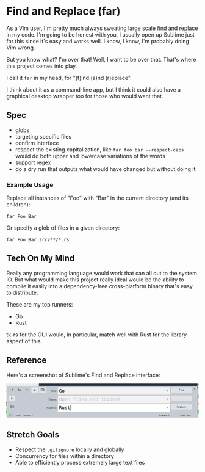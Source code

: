 # Find and Replace (far)

As a Vim user, I'm pretty much always sweating large scale find and replace in my code. I'm going to be honest with you, I usually open up Sublime just for this since it's easy and works well. I know, I know, I'm probably doing Vim wrong.

But you know what? I'm over that! Well, I want to be over that. That's where this project comes into play.

I call it `far` in my head, for "(f)ind (a)nd (r)eplace".

I think about it as a command-line app, but I think it could also have a graphical desktop wrapper too for those who would want that.

## Spec

- globs
- targeting specific files
- confirm interface
- respect the existing capitalization, like `far foo bar --respect-caps` would do both upper and lowercase variations of the words
- support regex
- do a dry run that outputs what would have changed but without doing it

### Example Usage

Replace all instances of "Foo" with "Bar" in the current directory (and its children):

```
far Foo Bar
```

Or specify a glob of files in a given directory:

```
far Foo Bar src/**/*.rs
```

## Tech On My Mind

Really any programming language would work that can all out to the system IO. But what would make this project really ideal would be the ability to compile it easily into a dependency-free cross-platform binary that's easy to distribute.

These are my top runners:
- Go
- Rust

tk-rs for the GUI would, in particular, match well with Rust for the library aspect of this.

## Reference

Here's a screenshot of Sublime's Find and Replace interface:

![screenshot of Sublime's find and replace](./img/subllime-find-and-replace.webp)

## Stretch Goals

- Respect the `.gitignore` locally and globally
- Concurrency for files within a directory
- Able to efficiently process extremely large text files
